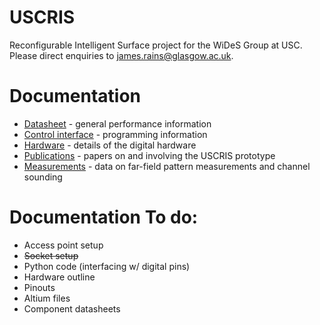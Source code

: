 # USCRIS
Reconfigurable Intelligent Surface project for the WiDeS Group at USC. Please direct enquiries to james.rains@glasgow.ac.uk.

# Documentation

- [Datasheet](https://github.com/jimrains/USCRIS/tree/main/datasheet) - general performance information
- [Control interface](https://github.com/jimrains/USCRIS/tree/main/control) - programming information
- [Hardware](https://github.com/jimrains/USCRIS/tree/main/hardware) - details of the digital hardware
- [Publications](https://github.com/jimrains/USCRIS/tree/main/publications) - papers on and involving the USCRIS prototype
- [Measurements](https://github.com/jimrains/USCRIS/tree/main/measurements) - data on far-field pattern measurements and channel sounding

# Documentation To do:
- Access point setup
- ~~Socket setup~~
- Python code (interfacing w/ digital pins)
- Hardware outline
- Pinouts
- Altium files
- Component datasheets
